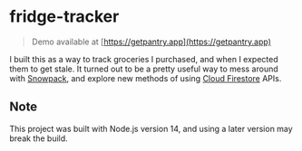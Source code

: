# fridge-tracker

> Demo available at [https://getpantry.app](https://getpantry.app)

I built this as a way to track groceries I purchased, and when I expected them to get stale. It turned out to be a pretty useful way to mess around with [Snowpack](https://www.snowpack.dev/), and explore new methods of using [Cloud Firestore](https://firebase.google.com/docs/firestore/) APIs.

## Note

This project was built with Node.js version 14, and using a later version may break the build.